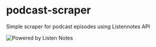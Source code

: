 # podcast-scraper
Simple scraper for podcast episodes using Listennotes API

![Powered by Listen Notes](https://brand-assets-cdn.listennotes.com/brand-assets-listennotes-com/production/media/image-0dd9b46f9e74098090495fbb6fd029f5.png)